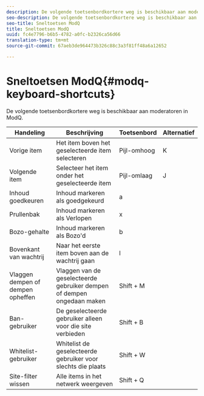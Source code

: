 ```yaml
---
description: De volgende toetsenbordkortere weg is beschikbaar aan moderatoren in ModQ.
seo-description: De volgende toetsenbordkortere weg is beschikbaar aan moderatoren in ModQ.
seo-title: Sneltoetsen ModQ
title: Sneltoetsen ModQ
uuid: fc4e7796-b6b5-4782-a0fc-b2326ca56d66
translation-type: tm+mt
source-git-commit: 67aeb3de964473b326c88c3a3f81ff48a6a12652

---
```



# Sneltoetsen ModQ{#modq-keyboard-shortcuts}

De volgende toetsenbordkortere weg is beschikbaar aan moderatoren in ModQ.

| Handeling | Beschrijving | Toetsenbord | Alternatief |
|---|---|---|---|
| Vorige item | Het item boven het geselecteerde item selecteren | Pijl-omhoog | K |
| Volgende item | Selecteer het item onder het geselecteerde item | Pijl-omlaag | J |
| Inhoud goedkeuren | Inhoud markeren als goedgekeurd | a |  |
| Prullenbak | Inhoud markeren als Verlopen | x |  |
| Bozo-gehalte | Inhoud markeren als Bozo&#39;d | b |  |
| Bovenkant van wachtrij | Naar het eerste item boven aan de wachtrij gaan | l |  |
| Vlaggen dempen of dempen opheffen | Vlaggen van de geselecteerde gebruiker dempen of dempen ongedaan maken | Shift + M |  |
| Ban-gebruiker | De geselecteerde gebruiker alleen voor die site verbieden | Shift + B |  |
| Whitelist-gebruiker | Whitelist de geselecteerde gebruiker voor slechts die plaats | Shift + W |  |
| Site-filter wissen | Alle items in het netwerk weergeven | Shift + Q |  |

